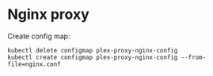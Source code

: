 # Nginx proxy

Create config map:
```
kubectl delete configmap plex-proxy-nginx-config
kubectl create configmap plex-proxy-nginx-config --from-file=nginx.conf
```
